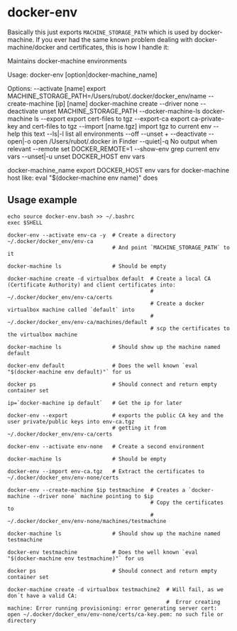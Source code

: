 # docker-env

Basically this just exports `MACHINE_STORAGE_PATH` which is used by docker-machine.
If you ever had the same known problem dealing with docker-machine/docker and certificates, this is how I handle it:

Maintains docker-machine environments

Usage: docker-env [option|docker-machine_name]

Options:
    --activate [name]             export MACHINE_STORAGE_PATH=/Users/rubot/.docker/docker_env/name
    --create-machine [ip] [name]  docker-machine create --driver none
    --deactivate                  unset MACHINE_STORAGE_PATH
    --docker-machine-ls           docker-machine ls
    --export                      export cert-files to tgz
    --export-ca                   export ca-private-key and cert-files to tgz
    --import [name.tgz]           import tgz to current env
    --help                        this text
    --ls|-l                       list all environments
    --off                         --unset + --deactivate
    --open|-o                     open /Users/rubot/.docker in Finder
    --quiet|-q                    No output when relevant
    --remote                      set DOCKER_REMOTE=1
    --show-env                    grep current env vars
    --unset|-u                    unset DOCKER_HOST env vars

docker-machine_name       export DOCKER_HOST env vars for docker-machine host
                          like: eval "$(docker-machine env name)" does

## Usage example

    echo source docker-env.bash >> ~/.bashrc
    exec $SHELL

    docker-env --activate env-ca -y  # Create a directory ~/.docker/docker_env/env-ca
                                     # And point `MACHINE_STORAGE_PATH` to it

    docker-machine ls                # Should be empty

    docker-machine create -d virtualbox default  # Create a local CA (Certificate Authority) and client certificates into:
                                                 #  ~/.docker/docker_env/env-ca/certs
                                                 # Create a docker virtualbox machine called `default` into
                                                 #  ~/.docker/docker_env/env-ca/machines/default
                                                 # scp the certificates to the virtualbox machine

    docker-machine ls                # Should show up the machine named default

    docker-env default               # Does the well known `eval "$(docker-machine env default)"` for us 

    docker ps                        # Should connect and return empty container set

    ip=`docker-machine ip default`   # Get the ip for later

    docker-env --export              # exports the public CA key and the user private/public keys into env-ca.tgz
                                     # getting it from ~/.docker/docker_env/env-ca/certs

    docker-env --activate env-none   # Create a second environment
    
    docker-machine ls                # Should be empty
    
    docker-env --import env-ca.tgz   # Extract the certificates to ~/.docker/docker_env/env-none/certs
    
    docker-env --create-machine $ip testmachine  # Creates a `docker-machine --driver none` machine pointing to $ip
                                                 # Copy the certificates to
                                                 #  ~/.docker/docker_env/env-none/machines/testmachine

    docker-machine ls                # Should show up the machine named testmachine

    docker-env testmachine           # Does the well known `eval "$(docker-machine env testmachine)"` for us 

    docker ps                        # Should connect and return empty container set

    docker-machine create -d virtualbox testmachine2  # Will fail, as we don´t have a valid CA:
                                                      #  Error creating machine: Error running provisioning: error generating server cert: open ~/.docker/docker_env/env-none/certs/ca-key.pem: no such file or directory

